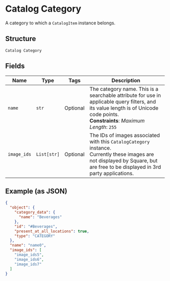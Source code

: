 
# Catalog Category

A category to which a `CatalogItem` instance belongs.

## Structure

`Catalog Category`

## Fields

| Name | Type | Tags | Description |
|  --- | --- | --- | --- |
| `name` | `str` | Optional | The category name. This is a searchable attribute for use in applicable query filters, and its value length is of Unicode code points.<br>**Constraints**: *Maximum Length*: `255` |
| `image_ids` | `List[str]` | Optional | The IDs of images associated with this `CatalogCategory` instance.<br>Currently these images are not displayed by Square, but are free to be displayed in 3rd party applications. |

## Example (as JSON)

```json
{
  "object": {
    "category_data": {
      "name": "Beverages"
    },
    "id": "#Beverages",
    "present_at_all_locations": true,
    "type": "CATEGORY"
  },
  "name": "name0",
  "image_ids": [
    "image_ids5",
    "image_ids6",
    "image_ids7"
  ]
}
```

